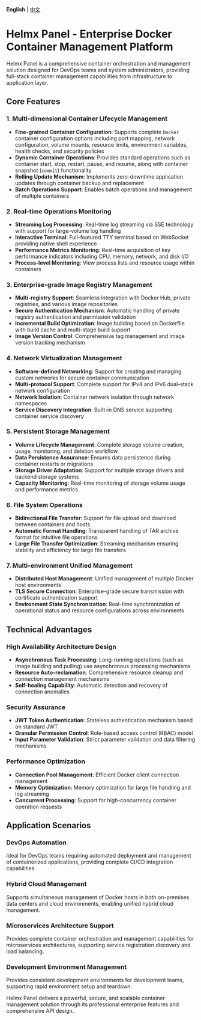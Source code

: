 **English** | [中文](./README.zh-CN.md)

# Helmx Panel - Enterprise Docker Container Management Platform

Helmx Panel is a comprehensive container orchestration and management solution designed for DevOps teams and system administrators, providing full-stack container management capabilities from infrastructure to application layer.

## Core Features

### 1. Multi-dimensional Container Lifecycle Management
- **Fine-grained Container Configuration**: Supports complete `Docker` container configuration options including port mapping, network configuration, volume mounts, resource limits, environment variables, health checks, and security policies
- **Dynamic Container Operations**: Provides standard operations such as container start, stop, restart, pause, and resume, along with container snapshot (`commit`) functionality
- **Rolling Update Mechanism**: Implements zero-downtime application updates through container backup and replacement
- **Batch Operations Support**: Enables batch operations and management of multiple containers

### 2. Real-time Operations Monitoring
- **Streaming Log Processing**: Real-time log streaming via SSE technology with support for large-volume log handling
- **Interactive Terminal**: Full-featured TTY terminal based on WebSocket providing native shell experience
- **Performance Metrics Monitoring**: Real-time acquisition of key performance indicators including CPU, memory, network, and disk I/O
- **Process-level Monitoring**: View process lists and resource usage within containers

### 3. Enterprise-grade Image Registry Management
- **Multi-registry Support**: Seamless integration with Docker Hub, private registries, and various image repositories
- **Secure Authentication Mechanism**: Automatic handling of private registry authentication and permission validation
- **Incremental Build Optimization**: Image building based on Dockerfile with build cache and multi-stage build support
- **Image Version Control**: Comprehensive tag management and image version tracking mechanism

### 4. Network Virtualization Management
- **Software-defined Networking**: Support for creating and managing custom networks for secure container communication
- **Multi-protocol Support**: Complete support for IPv4 and IPv6 dual-stack network configuration
- **Network Isolation**: Container network isolation through network namespaces
- **Service Discovery Integration**: Built-in DNS service supporting container service discovery

### 5. Persistent Storage Management
- **Volume Lifecycle Management**: Complete storage volume creation, usage, monitoring, and deletion workflow
- **Data Persistence Assurance**: Ensures data persistence during container restarts or migrations
- **Storage Driver Adaptation**: Support for multiple storage drivers and backend storage systems
- **Capacity Monitoring**: Real-time monitoring of storage volume usage and performance metrics

### 6. File System Operations
- **Bidirectional File Transfer**: Support for file upload and download between containers and hosts
- **Automatic Format Handling**: Transparent handling of TAR archive format for intuitive file operations
- **Large File Transfer Optimization**: Streaming mechanism ensuring stability and efficiency for large file transfers

### 7. Multi-environment Unified Management
- **Distributed Host Management**: Unified management of multiple Docker host environments
- **TLS Secure Connection**: Enterprise-grade secure transmission with certificate authentication support
- **Environment State Synchronization**: Real-time synchronization of operational status and resource configurations across environments

## Technical Advantages

### High Availability Architecture Design
- **Asynchronous Task Processing**: Long-running operations (such as image building and pulling) use asynchronous processing mechanisms
- **Resource Auto-reclamation**: Comprehensive resource cleanup and connection management mechanisms
- **Self-healing Capability**: Automatic detection and recovery of connection anomalies

### Security Assurance
- **JWT Token Authentication**: Stateless authentication mechanism based on standard JWT
- **Granular Permission Control**: Role-based access control (RBAC) model
- **Input Parameter Validation**: Strict parameter validation and data filtering mechanisms

### Performance Optimization
- **Connection Pool Management**: Efficient Docker client connection management
- **Memory Optimization**: Memory optimization for large file handling and log streaming
- **Concurrent Processing**: Support for high-concurrency container operation requests

## Application Scenarios

### DevOps Automation
Ideal for DevOps teams requiring automated deployment and management of containerized applications, providing complete CI/CD integration capabilities.

### Hybrid Cloud Management
Supports simultaneous management of Docker hosts in both on-premises data centers and cloud environments, enabling unified hybrid cloud management.

### Microservices Architecture Support
Provides complete container orchestration and management capabilities for microservices architectures, supporting service registration discovery and load balancing.

### Development Environment Management
Provides consistent development environments for development teams, supporting rapid environment setup and teardown.

Helmx Panel delivers a powerful, secure, and scalable container management solution through its professional enterprise features and comprehensive API design.
